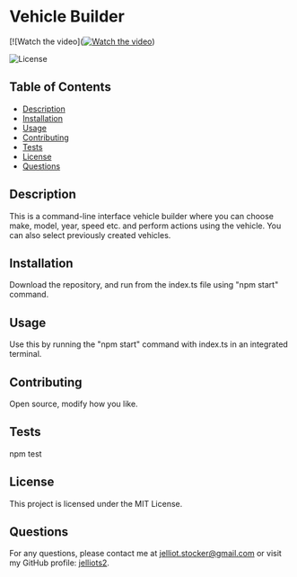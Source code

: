# Vehicle Builder

[![Watch the video]([![Watch the video]()]([https://raw.githubusercontent.com/jelliots2/vehicle-builder/main/walkthrough.mkv](https://youtu.be/lKPk8QWtRns)))

![License](https://img.shields.io/badge/License-MIT-green)

## Table of Contents
- [Description](#description)
- [Installation](#installation)
- [Usage](#usage)
- [Contributing](#contributing)
- [Tests](#tests)
- [License](#license)
- [Questions](#questions)

## Description
This is a command-line interface vehicle builder where you can choose make, model, year, speed etc. and perform actions using the vehicle. You can also select previously created vehicles.

## Installation
Download the repository, and run from the index.ts file using "npm start" command.

## Usage
Use this by running the "npm start" command with index.ts in an integrated terminal.

## Contributing
Open source, modify how you like.

## Tests
npm test

## License
This project is licensed under the MIT License.

## Questions
For any questions, please contact me at [jelliot.stocker@gmail.com](mailto:jelliot.stocker@gmail.com) or visit my GitHub profile: [jelliots2](https://github.com/jelliots2).

    
